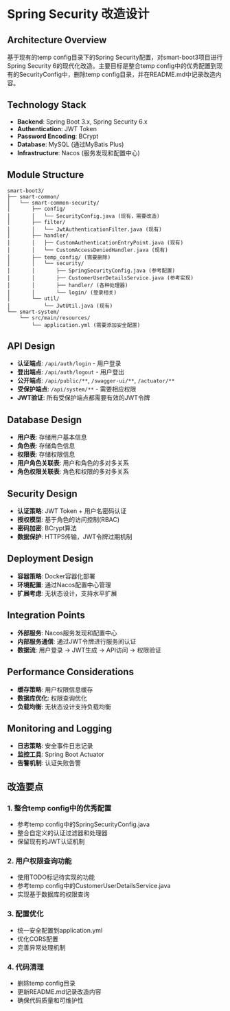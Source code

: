 # Spring Security 改造设计

## Architecture Overview
基于现有的temp config目录下的Spring Security配置，对smart-boot3项目进行Spring Security 6的现代化改造。主要目标是整合temp config中的优秀配置到现有的SecurityConfig中，删除temp config目录，并在README.md中记录改造内容。

## Technology Stack
- **Backend**: Spring Boot 3.x, Spring Security 6.x
- **Authentication**: JWT Token
- **Password Encoding**: BCrypt
- **Database**: MySQL (通过MyBatis Plus)
- **Infrastructure**: Nacos (服务发现和配置中心)

## Module Structure
```
smart-boot3/
├── smart-common/
│   └── smart-common-security/
│       ├── config/
│       │   └── SecurityConfig.java (现有，需要改造)
│       ├── filter/
│       │   └── JwtAuthenticationFilter.java (现有)
│       ├── handler/
│       │   ├── CustomAuthenticationEntryPoint.java (现有)
│       │   └── CustomAccessDeniedHandler.java (现有)
│       ├── temp_config/ (需要删除)
│       │   └── security/
│       │       ├── SpringSecurityConfig.java (参考配置)
│       │       ├── CustomerUserDetailsService.java (参考实现)
│       │       ├── handler/ (各种处理器)
│       │       └── login/ (登录相关)
│       └── util/
│           └── JwtUtil.java (现有)
└── smart-system/
    └── src/main/resources/
        └── application.yml (需要添加安全配置)
```

## API Design
- **认证端点**: `/api/auth/login` - 用户登录
- **登出端点**: `/api/auth/logout` - 用户登出
- **公开端点**: `/api/public/**`, `/swagger-ui/**`, `/actuator/**`
- **受保护端点**: `/api/system/**` - 需要相应权限
- **JWT验证**: 所有受保护端点都需要有效的JWT令牌

## Database Design
- **用户表**: 存储用户基本信息
- **角色表**: 存储角色信息
- **权限表**: 存储权限信息
- **用户角色关联表**: 用户和角色的多对多关系
- **角色权限关联表**: 角色和权限的多对多关系

## Security Design
- **认证策略**: JWT Token + 用户名密码认证
- **授权模型**: 基于角色的访问控制(RBAC)
- **密码加密**: BCrypt算法
- **数据保护**: HTTPS传输，JWT令牌过期机制

## Deployment Design
- **容器策略**: Docker容器化部署
- **环境配置**: 通过Nacos配置中心管理
- **扩展考虑**: 无状态设计，支持水平扩展

## Integration Points
- **外部服务**: Nacos服务发现和配置中心
- **内部服务通信**: 通过JWT令牌进行服务间认证
- **数据流**: 用户登录 → JWT生成 → API访问 → 权限验证

## Performance Considerations
- **缓存策略**: 用户权限信息缓存
- **数据库优化**: 权限查询优化
- **负载均衡**: 无状态设计支持负载均衡

## Monitoring and Logging
- **日志策略**: 安全事件日志记录
- **监控工具**: Spring Boot Actuator
- **告警机制**: 认证失败告警

## 改造要点

### 1. 整合temp config中的优秀配置
- 参考temp config中的SpringSecurityConfig.java
- 整合自定义的认证过滤器和处理器
- 保留现有的JWT认证机制

### 2. 用户权限查询功能
- 使用TODO标记待实现的功能
- 参考temp config中的CustomerUserDetailsService.java
- 实现基于数据库的权限查询

### 3. 配置优化
- 统一安全配置到application.yml
- 优化CORS配置
- 完善异常处理机制

### 4. 代码清理
- 删除temp config目录
- 更新README.md记录改造内容
- 确保代码质量和可维护性

